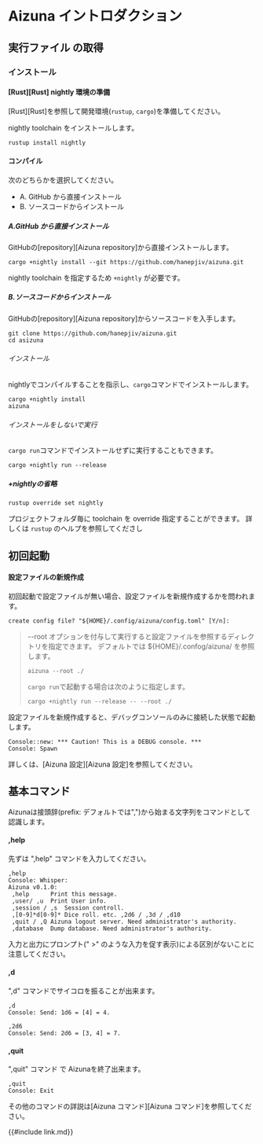 # Aizuna イントロダクション

## 実行ファイル の取得

### インストール

#### [Rust][Rust] nightly 環境の準備
[Rust][Rust]を参照して開発環境(`rustup`, `cargo`)を準備してください。

nightly toolchain をインストールします。

```shell
rustup install nightly
```
#### コンパイル

次のどちらかを選択してください。

* A. GitHub から直接インストール
* B. ソースコードからインストール

##### A.GitHub から直接インストール
GitHubの[repository][Aizuna repository]から直接インストールします。

```shell
cargo +nightly install --git https://github.com/hanepjiv/aizuna.git
```

nightly toolchain を指定するため `+nightly` が必要です。

##### B.ソースコードからインストール
GitHubの[repository][Aizuna repository]からソースコードを入手します。

```shell
git clone https://github.com/hanepjiv/aizuna.git
cd asizuna
```

###### インストール
nightlyでコンパイルすることを指示し、`cargo`コマンドでインストールします。

```shell
cargo +nightly install
aizuna
```

###### インストールをしないで実行
`cargo run`コマンドでインストールせずに実行することもできます。

```shell
cargo +nightly run --release
```

##### +nightlyの省略

```shell
rustup override set nightly
```

プロジェクトフォルダ毎に toolchain を override 指定することができます。
詳しくは `rustup` のヘルプを参照してくださし

## 初回起動

#### 設定ファイルの新規作成
初回起動で設定ファイルが無い場合、設定ファイルを新規作成するかを問われます。

```
create config file? "${HOME}/.config/aizuna/config.toml" [Y/n]:
```

> --root オプションを付与して実行すると設定ファイルを参照するディレクトリを指定できます。
> デフォルトでは ${HOME}/.confog/aizuna/ を参照します。
> ```shell
> aizuna --root ./
> ```
>
> `cargo run`で起動する場合は次のように指定します。
> ```shell
> cargo +nightly run --release -- --root ./
> ```

設定ファイルを新規作成すると、デバッグコンソールのみに接続した状態で起動します。

```
Console::new: *** Caution! This is a DEBUG console. ***
Console: Spawn
```

詳しくは、[Aizuna 設定][Aizuna 設定]を参照してください。

## 基本コマンド
Aizunaは接頭辞(prefix: デフォルトでは",")から始まる文字列をコマンドとして認識します。

#### ,help
先ずは ",help" コマンドを入力してください。

```
,help
Console: Whisper:
Aizuna v0.1.0:
 ,help      Print this message.
 ,user/ ,u  Print User info.
 ,session / ,s  Session controll.
 ,[0-9]*d[0-9]* Dice roll. etc. ,2d6 / ,3d / ,d10
 ,quit / ,Q Aizuna logout server. Need administrator's authority.
 ,database  Dump database. Need administrator's authority.
```

入力と出力にプロンプト(" >" のような入力を促す表示)による区別がないことに注意してください。

#### ,d
",d" コマンドでサイコロを振ることが出来ます。


```
,d
Console: Send: 1d6 = [4] = 4.
```

```
,2d6
Console: Send: 2d6 = [3, 4] = 7.
```

#### ,quit
",quit" コマンド で Aizunaを終了出来ます。

```
,quit
Console: Exit
```

その他のコマンドの詳説は[Aizuna コマンド][Aizuna コマンド]を参照してください。


{{#include link.md}}
